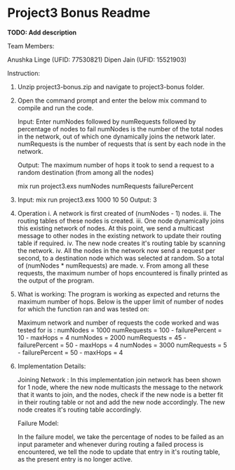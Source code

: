 # Project3 Bonus Readme

**TODO: Add description**

Team Members:

Anushka Linge (UFID: 77530821)
Dipen Jain (UFID: 15521903)

Instruction:

1. Unzip project3-bonus.zip and navigate to project3-bonus folder.
2. Open the command prompt and enter the below mix command to compile and run the code.

    Input: Enter numNodes followed by numRequests followed by percentage of nodes to fail
    numNodes is the number of the total nodes in the network, out of which one dynamically joins the network later. numRequests is the number of requests that is sent by each node in the network.

    Output: The maximum number of hops it took to send a request to a random destination (from among all the nodes)

    mix run project3.exs numNodes numRequests failurePercent

3. Input: mix run project3.exs 1000 10 50
   Output: 3

4. Operation
    i. A network is first created of (numNodes - 1) nodes.
    ii. The routing tables of these nodes is created.
    iii. One node dynamically joins this existing network of nodes. At this point, we send a multicast message to other nodes in the existing network to update their routing table if required.
    iv. The new node creates it's routing table by scanning the network.
    iv. All the nodes in the network now send a request per second, to a destination node which was selected at random. So a total of (numNodes * numRequests) are made. 
    v. From among all these requests, the maximum number of hops encountered is finally printed as the output of the program.

5. What is working:
    The program is working as expected and returns the maximum number of hops. Below is the upper limit of number of nodes for which the function ran and was tested on:

    Maximum network and number of requests the code worked and was tested for is : 
    numNodes = 1000 numRequests = 100 - failurePercent = 10 - maxHops = 4
    numNodes = 2000 numRequests = 45 - failurePercent = 50 - maxHops = 4
    numNodes = 3000 numRequests = 5 - failurePercent = 50 - maxHops = 4

5. Implementation Details:

    Joining Network : 
        In this implementation join network has been shown for 1 node, where the new node multicasts the message to the network that it wants to join, and the nodes, check if the new node is a better fit in their routing table or not and add the new node accordingly. The new node creates it's routing table accordingly.
    
    Failure Model:

    In the failure model, we take the percentage of nodes to be failed as an input parameter and whenever during routing a failed process is encountered, we tell the node to update that entry in it's routing table, as the present entry is no longer active.

